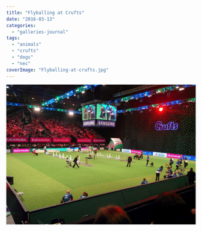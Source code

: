 ```yaml
---
title: "Flyballing at Crufts"
date: "2016-03-13"
categories: 
  - "galleries-journal"
tags: 
  - "animals"
  - "crufts"
  - "dogs"
  - "nec"
coverImage: "Flyballing-at-crufts.jpg"
---
```


[![](images/Flyballing-at-crufts.jpg)](https://davidpeach.co.uk/wp-content/uploads/2023/05/Flyballing-at-crufts.jpg)
